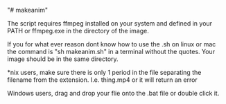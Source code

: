 "# makeanim"

The script requires ffmpeg installed on your system and defined in your PATH or ffmpeg.exe in the directory of the image.

If you for what ever reason dont know how to use the .sh on linux or mac the command is "sh makeanim.sh" in a terminal
without the quotes. Your image should be in the same directory.

*nix users, make sure there is only 1 period in the file separating the filename from the extension. I.e. thing.mp4 or 
it will return an error

Windows users, drag and drop your flie onto the .bat file or double click it. 
